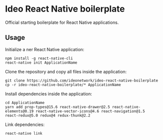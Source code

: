# Ideo React Native boilerplate

Official starting boilerplate for React Native applications.

## Usage

Initialize a ner React Native application:

```shell
npm install -g react-native-cli
react-native init ApplicationName
```

Clone the repository and copy all files inside the application:

```shell
git clone https://github.com/ideonetwork/ideo-react-native-boilerplate
cp -r ideo-react-native-boilerplate/* ApplicationName
```

Install dependencies inside the application:

```shell
cd ApplicationName
yarn add prop-types@15.6 react-native-drawer@2.5 react-native-elements@0.19 react-native-vector-icons@4.6 react-navigation@1.5 react-redux@5.0 redux@4 redux-thunk@2.2
```

Link dependencies:

```shell
react-native link
```
